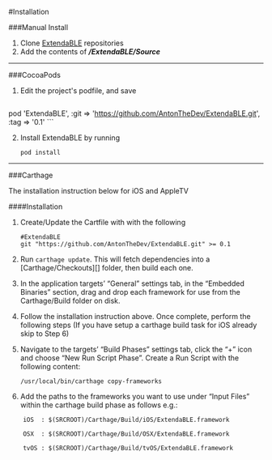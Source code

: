 #Installation

###Manual Install

1. Clone [ExtendaBLE](https://github.com/AntonTheDev/ExtendaBLE.git) repositories 
2. Add the contents of ***/ExtendaBLE/Source***


****
###CocoaPods

1. Edit the project's podfile, and save

	```
pod 'ExtendaBLE', :git => 'https://github.com/AntonTheDev/ExtendaBLE.git', :tag => '0.1'
	```

2. Install ExtendaBLE by running

    ```
    pod install
    ```
**** 
###Carthage

The installation instruction below for iOS and AppleTV

####Installation

1. Create/Update the Cartfile with with the following
	
	```
	#ExtendaBLE
	git "https://github.com/AntonTheDev/ExtendaBLE.git" >= 0.1
	```
2. Run `carthage update`. This will fetch dependencies into a [Carthage/Checkouts][] folder, then build each one.
3. In the application targets’ “General” settings tab, in the “Embedded Binaries” section, drag and drop each framework for use from the Carthage/Build folder on disk.
4. Follow the installation instruction above. Once complete, perform the following steps
(If you have setup a carthage build task for iOS already skip to Step 6) 
5. Navigate to the targets’ “Build Phases” settings tab, click the “+” icon and choose “New Run Script Phase”. Create a Run Script with the following content:

  	```
  	/usr/local/bin/carthage copy-frameworks
  	```
  	
6. Add the paths to the frameworks you want to use under “Input Files” within the carthage build phase as follows e.g.:

```
	iOS  : $(SRCROOT)/Carthage/Build/iOS/ExtendaBLE.framework
 
  	OSX  : $(SRCROOT)/Carthage/Build/OSX/ExtendaBLE.framework

	tvOS : $(SRCROOT)/Carthage/Build/tvOS/ExtendaBLE.framework

```
